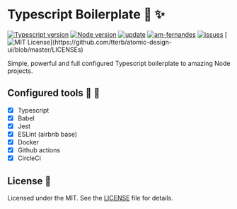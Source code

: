 # Typescript Boilerplate :tophat: :sparkles:

[![Typescript version](https://img.shields.io/badge/TypeScript-3.9.7-blue.svg)](https://www.typescriptlang.org/docs/handbook/release-notes/typescript-3-9.html)
[![Node version](https://img.shields.io/badge/Node-%3E=%2012-green.svg)](https://nodejs.org/dist/latest-v12.x/docs/api/)
[![update](https://img.shields.io/github/last-commit/am-fernandes/typescript-boilerplate)](https://github.com/am-fernandes/typescript-boilerplate)
[![am-fernandes](https://circleci.com/gh/am-fernandes/typescript-boilerplate.svg?style=svg)](https://app.circleci.com/pipelines/github/am-fernandes/typescript-boilerplate)
[![issues](https://img.shields.io/github/issues/am-fernandes/typescript-boilerplate)](https://github.com/am-fernandes/typescript-boilerplate/issues)
[![MIT License](https://img.shields.io/apm/l/atomic-design-ui.svg?)](https://github.com/tterb/atomic-design-ui/blob/master/LICENSEs)


Simple, powerful and full configured Typescript boilerplate to amazing Node projects.

## Configured tools :construction_worker: :wrench:
- [x] Typescript
- [x] Babel
- [x] Jest
- [x] ESLint (airbnb base)
- [x] Docker
- [x] Github actions
- [x] CircleCi

## License :page_facing_up:
Licensed under the MIT. See the [LICENSE](https://github.com/am-fernandes/typescript-boilerplate/blob/master/LICENSE) file for details.
